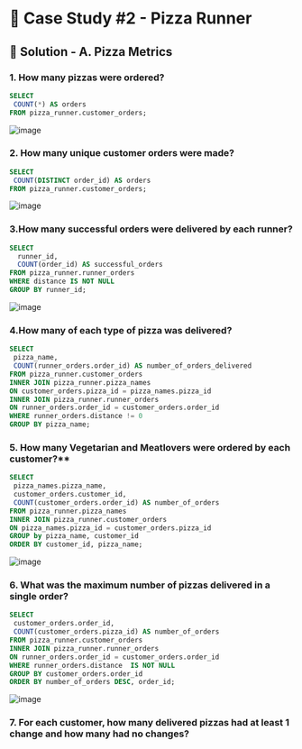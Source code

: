 # 🍕 Case Study #2 - Pizza Runner

## 🍝 Solution - A. Pizza Metrics

### 1. How many pizzas were ordered?

````sql
SELECT 
 COUNT(*) AS orders
FROM pizza_runner.customer_orders;
````
![image](https://user-images.githubusercontent.com/104872221/226990597-f58bf79d-6948-4f47-8a57-da0235f3b5c2.png)

### 2. How many unique customer orders were made?
````sql
SELECT 
 COUNT(DISTINCT order_id) AS orders
FROM pizza_runner.customer_orders;
````
![image](https://user-images.githubusercontent.com/104872221/226999349-77527194-1a44-4a51-8475-9fe76ffbc344.png)

### 3.How many successful orders were delivered by each runner?
````sql
SELECT 
  runner_id, 
  COUNT(order_id) AS successful_orders
FROM pizza_runner.runner_orders
WHERE distance IS NOT NULL
GROUP BY runner_id;
````
![image](https://user-images.githubusercontent.com/104872221/227003593-18866403-ba42-4e46-97af-defe49439ef8.png)



### 4.How many of each type of pizza was delivered?

````sql
SELECT 
 pizza_name,
 COUNT(runner_orders.order_id) AS number_of_orders_delivered
FROM pizza_runner.customer_orders 
INNER JOIN pizza_runner.pizza_names
ON customer_orders.pizza_id = pizza_names.pizza_id
INNER JOIN pizza_runner.runner_orders
ON runner_orders.order_id = customer_orders.order_id
WHERE runner_orders.distance != 0
GROUP BY pizza_name;
````

### 5. How many Vegetarian and Meatlovers were ordered by each customer?**

````sql
SELECT 
 pizza_names.pizza_name,
 customer_orders.customer_id,
 COUNT(customer_orders.order_id) AS number_of_orders
FROM pizza_runner.pizza_names
INNER JOIN pizza_runner.customer_orders
ON pizza_names.pizza_id = customer_orders.pizza_id
GROUP by pizza_name, customer_id
ORDER BY customer_id, pizza_name;
````

![image](https://user-images.githubusercontent.com/104872221/227732283-eb194679-0bdc-4be2-8636-53f8c327768c.png)

### 6. What was the maximum number of pizzas delivered in a single order?

````sql
SELECT 
 customer_orders.order_id,
 COUNT(customer_orders.pizza_id) AS number_of_orders
FROM pizza_runner.customer_orders
INNER JOIN pizza_runner.runner_orders
ON runner_orders.order_id = customer_orders.order_id
WHERE runner_orders.distance  IS NOT NULL
GROUP BY customer_orders.order_id
ORDER BY number_of_orders DESC, order_id;
````
![image](https://user-images.githubusercontent.com/104872221/227737228-9ba30b4f-a64c-46ad-9aec-63b341547298.png)

### 7. For each customer, how many delivered pizzas had at least 1 change and how many had no changes?



